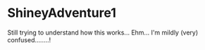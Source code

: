 # ShineyAdventure1
Still trying to understand how this works...
Ehm... I'm mildly (very) confused........!
